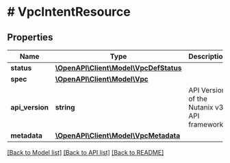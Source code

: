 # # VpcIntentResource

## Properties

Name | Type | Description | Notes
------------ | ------------- | ------------- | -------------
**status** | [**\OpenAPI\Client\Model\VpcDefStatus**](VpcDefStatus.md) |  | [optional]
**spec** | [**\OpenAPI\Client\Model\Vpc**](Vpc.md) |  | [optional]
**api_version** | **string** | API Version of the Nutanix v3 API framework. | [optional] [default to '3.1.0']
**metadata** | [**\OpenAPI\Client\Model\VpcMetadata**](VpcMetadata.md) |  |

[[Back to Model list]](../../README.md#models) [[Back to API list]](../../README.md#endpoints) [[Back to README]](../../README.md)
